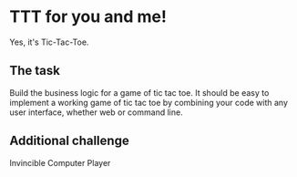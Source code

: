 # TTT for you and me!

Yes, it's Tic-Tac-Toe.

## The task

Build the business logic for a game of tic tac toe. It should be easy to implement a working game of tic tac toe by combining your code with any user interface, whether web or command line.

## Additional challenge

Invincible Computer Player 
